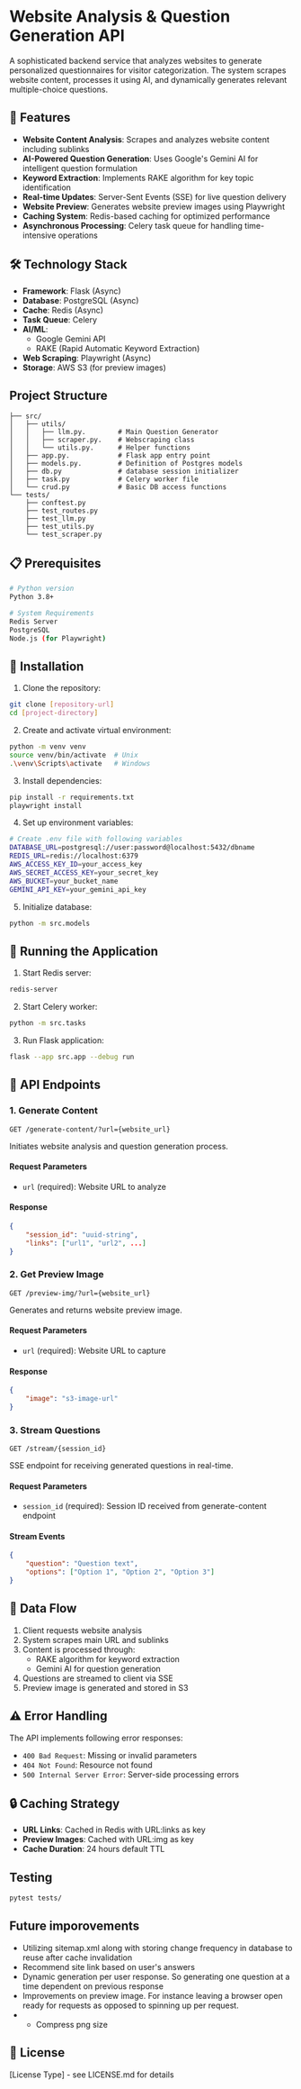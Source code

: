 # Website Analysis & Question Generation API

A sophisticated backend service that analyzes websites to generate personalized questionnaires for visitor categorization. The system scrapes website content, processes it using AI, and dynamically generates relevant multiple-choice questions.

## 🚀 Features

- **Website Content Analysis**: Scrapes and analyzes website content including sublinks
- **AI-Powered Question Generation**: Uses Google's Gemini AI for intelligent question formulation
- **Keyword Extraction**: Implements RAKE algorithm for key topic identification
- **Real-time Updates**: Server-Sent Events (SSE) for live question delivery
- **Website Preview**: Generates website preview images using Playwright
- **Caching System**: Redis-based caching for optimized performance
- **Asynchronous Processing**: Celery task queue for handling time-intensive operations

## 🛠 Technology Stack

- **Framework**: Flask (Async)
- **Database**: PostgreSQL (Async)
- **Cache**: Redis (Async)
- **Task Queue**: Celery
- **AI/ML**: 
  - Google Gemini API
  - RAKE (Rapid Automatic Keyword Extraction)
- **Web Scraping**: Playwright (Async)
- **Storage**: AWS S3 (for preview images)


## Project Structure
```
├── src/
│   ├── utils/
│   │   ├── llm.py.        # Main Question Generator
│   │   ├── scraper.py.    # Webscraping class
│   │   └── utils.py.      # Helper functions
│   ├── app.py.            # Flask app entry point
│   ├── models.py.         # Definition of Postgres models
│   ├── db.py              # database session initializer
│   ├── task.py            # Celery worker file
│   └── crud.py            # Basic DB access functions
└── tests/
    ├── conftest.py
    ├── test_routes.py
    ├── test_llm.py
    ├── test_utils.py
    └── test_scraper.py
```


## 📋 Prerequisites

```bash
# Python version
Python 3.8+

# System Requirements
Redis Server
PostgreSQL
Node.js (for Playwright)
```

## 🔧 Installation

1. Clone the repository:
```bash
git clone [repository-url]
cd [project-directory]
```

2. Create and activate virtual environment:
```bash
python -m venv venv
source venv/bin/activate  # Unix
.\venv\Scripts\activate   # Windows
```

3. Install dependencies:
```bash
pip install -r requirements.txt
playwright install
```

4. Set up environment variables:
```bash
# Create .env file with following variables
DATABASE_URL=postgresql://user:password@localhost:5432/dbname
REDIS_URL=redis://localhost:6379
AWS_ACCESS_KEY_ID=your_access_key
AWS_SECRET_ACCESS_KEY=your_secret_key
AWS_BUCKET=your_bucket_name
GEMINI_API_KEY=your_gemini_api_key
```

5. Initialize database:
```bash
python -m src.models
```

## 🚀 Running the Application

1. Start Redis server:
```bash
redis-server
```

2. Start Celery worker:
```bash
python -m src.tasks
```

3. Run Flask application:
```bash
flask --app src.app --debug run
```

## 📡 API Endpoints

### 1. Generate Content
```http
GET /generate-content/?url={website_url}
```
Initiates website analysis and question generation process.

#### Request Parameters
- `url` (required): Website URL to analyze

#### Response
```json
{
    "session_id": "uuid-string",
    "links": ["url1", "url2", ...]
}
```

### 2. Get Preview Image
```http
GET /preview-img/?url={website_url}
```
Generates and returns website preview image.

#### Request Parameters
- `url` (required): Website URL to capture

#### Response
```json
{
    "image": "s3-image-url"
}
```

### 3. Stream Questions
```http
GET /stream/{session_id}
```
SSE endpoint for receiving generated questions in real-time.

#### Request Parameters
- `session_id` (required): Session ID received from generate-content endpoint

#### Stream Events
```json
{
    "question": "Question text",
    "options": ["Option 1", "Option 2", "Option 3"]
}
```

## 🔄 Data Flow

1. Client requests website analysis
2. System scrapes main URL and sublinks
3. Content is processed through:
   - RAKE algorithm for keyword extraction
   - Gemini AI for question generation
4. Questions are streamed to client via SSE
5. Preview image is generated and stored in S3

## ⚠️ Error Handling

The API implements following error responses:

- `400 Bad Request`: Missing or invalid parameters
- `404 Not Found`: Resource not found
- `500 Internal Server Error`: Server-side processing errors

## 🔒 Caching Strategy

- **URL Links**: Cached in Redis with URL:links as key
- **Preview Images**: Cached with URL:img as key
- **Cache Duration**: 24 hours default TTL

## Testing
```bash
pytest tests/
```

## Future imporovements
- Utilizing sitemap.xml along with storing change frequency in database to reuse after cache invalidation
- Recommend site link based on user's answers
- Dynamic generation per user response. So generating one question at a time dependent on previous response
- Improvements on preview image. For instance leaving a browser open ready for requests as opposed to spinning up per request.
- - Compress png size

## 📄 License

[License Type] - see LICENSE.md for details